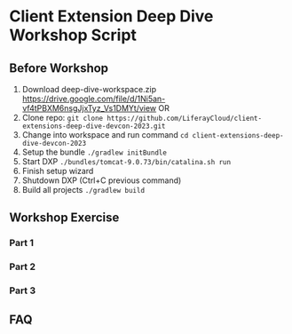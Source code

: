 # Client Extension Deep Dive Workshop Script

## Before Workshop

1. Download deep-dive-workspace.zip
   https://drive.google.com/file/d/1Ni5an-vf4tPBXM6nsgJjxTyz_Vs1DMYt/view
   OR
2. Clone repo:
   `git clone https://github.com/LiferayCloud/client-extensions-deep-dive-devcon-2023.git`
3. Change into workspace and run command
   `cd client-extensions-deep-dive-devcon-2023`
4. Setup the bundle
   `./gradlew initBundle`
5. Start DXP
   `./bundles/tomcat-9.0.73/bin/catalina.sh run`
6. Finish setup wizard
7. Shutdown DXP (Ctrl+C previous command)
8. Build all projects
   `./gradlew build`

## Workshop Exercise

### Part 1

### Part 2

### Part 3

## FAQ